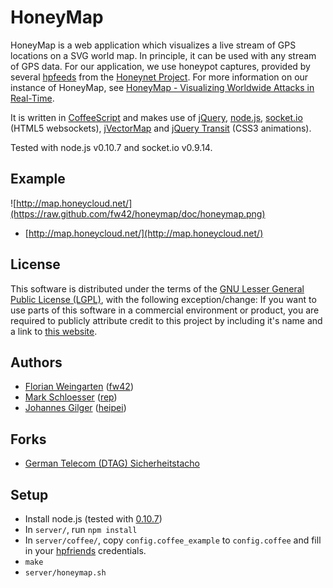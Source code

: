 HoneyMap
========

HoneyMap is a web application which visualizes a live stream of
GPS locations on a SVG world map. In principle, it can be used
with any stream of GPS data. For our application, we use honeypot
captures, provided by several [hpfeeds](https://github.com/rep/hpfeeds)
from the [Honeynet Project](http://www.honeynet.org/). For more information
on our instance of HoneyMap, see
[HoneyMap - Visualizing Worldwide Attacks in Real-Time](http://www.honeynet.org/node/960).

It is written in [CoffeeScript](http://coffeescript.org/) and makes use of
[jQuery](http://jquery.com/), [node.js](http://nodejs.org/),
[socket.io](http://socket.io/) (HTML5 websockets), [jVectorMap](http://jvectormap.com/)
and [jQuery Transit](http://ricostacruz.com/jquery.transit/) (CSS3 animations).

Tested with node.js v0.10.7 and socket.io v0.9.14.

Example
-------
![http://map.honeycloud.net/](https://raw.github.com/fw42/honeymap/doc/honeymap.png)

* [http://map.honeycloud.net/](http://map.honeycloud.net/)

License
-------
This software is distributed under the terms of the
[GNU Lesser General Public License (LGPL)](http://github.com/fw42/honeymap/blob/master/LICENSE),
with the following exception/change: If you want to use parts of this software
in a commercial environment or product, you are required to publicly attribute credit to this
project by including it's name and a link to [this website](https://github.com/fw42/honeymap/).

Authors
-------
* [Florian Weingarten](mailto:flo@hackvalue.de) ([fw42](https://github.com/fw42/))
* [Mark Schloesser](mailto:mark.schloesser@rwth-aachen.de) ([rep](https://github.com/rep/))
* [Johannes Gilger](mailto:heipei@heipei.net) ([heipei](https://github.com/heipei/))

Forks
-----
* [German Telecom (DTAG) Sicherheitstacho](http://www.sicherheitstacho.eu/)

Setup
-----
* Install node.js (tested with [0.10.7](http://nodejs.org/dist/v0.10.7/node-v0.10.7.tar.gz))
* In ```server/```, run ```npm install```
* In ```server/coffee/```, copy ```config.coffee_example``` to ```config.coffee``` and fill in
  your [hpfriends](http://hpfriends.honeycloud.net) credentials.
* ```make```
* ```server/honeymap.sh```
